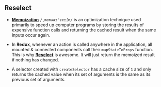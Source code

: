 ## Reselect

- [**Memoization**](https://en.wikipedia.org/wiki/Memoization) `/ˌmeməaɪˈzeɪʃn/` is an optimization technique used primarily to speed up computer programs by storing the results of expensive function calls and returning the cached result when the same inputs occur again.

- In **Redux**, whenever an action is called anywhere in the application, all mounted & connected components call their `mapStateToProps` function. This is why [**Reselect**](https://github.com/reduxjs/reselect) is awesome. It will just return the memoized result if nothing has changed.

- A selector created with `createSelector` has a cache size of `1` and only returns the cached value when its set of arguments is the same as its previous set of arguments.
